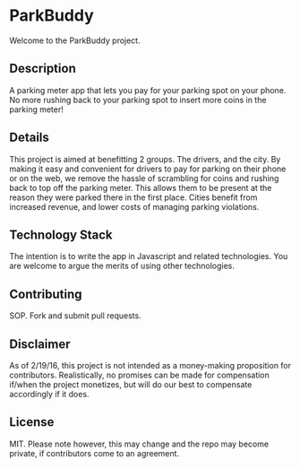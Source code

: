 # ParkBuddy

Welcome to the ParkBuddy project.

## Description

A parking meter app that lets you pay for your parking spot on your phone. No more rushing back to your parking spot to insert more coins in the parking meter!

## Details

This project is aimed at benefitting 2 groups. The drivers, and the city. By making it easy and convenient for drivers to pay for parking on their phone or on the web, we remove the hassle of scrambling for coins and rushing back to top off the parking meter. This allows them to be present at the reason they were parked there in the first place. Cities benefit from increased revenue, and lower costs of managing parking violations.

## Technology Stack

The intention is to write the app in Javascript and related technologies. You are welcome to argue the merits of using other technologies.

## Contributing

SOP. Fork and submit pull requests.

## Disclaimer

As of 2/19/16, this project is not intended as a money-making proposition for contributors. Realistically, no promises can be made for compensation if/when the project monetizes, but will do our best to compensate accordingly if it does.

## License

MIT. Please note however, this may change and the repo may become private, if contributors come to an agreement.
